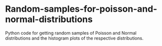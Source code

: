 # Random-samples-for-poisson-and-normal-distributions
Python code for getting random samples of Poisson and Normal distributions and the histogram plots of the respective distributions.
